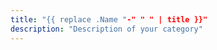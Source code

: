 ```yaml
---
title: "{{ replace .Name "-" " " | title }}"
description: "Description of your category"
---
```


<!-- Your category content goes here. -->
